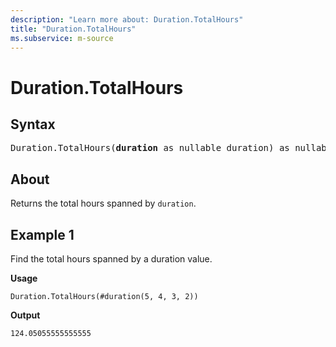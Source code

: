 ```yaml
---
description: "Learn more about: Duration.TotalHours"
title: "Duration.TotalHours"
ms.subservice: m-source
---
```

# Duration.TotalHours

## Syntax

<pre>
Duration.TotalHours(<b>duration</b> as nullable duration) as nullable number
</pre>
  
## About

Returns the total hours spanned by `duration`.

## Example 1

Find the total hours spanned by a duration value.

**Usage**

```powerquery-m
Duration.TotalHours(#duration(5, 4, 3, 2))
```

**Output**

`124.05055555555555`
